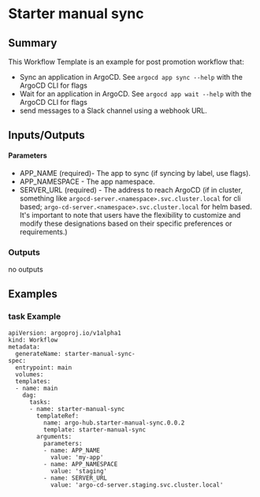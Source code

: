 # Starter manual sync

## Summary

This Workflow Template is an example for post promotion workflow that:
- Sync an application in ArgoCD. See `argocd app sync --help` with the ArgoCD CLI for flags
- Wait for an application in ArgoCD. See `argocd app wait --help` with the ArgoCD CLI for flags
- send messages to a Slack channel using a webhook URL.


## Inputs/Outputs

#### Parameters
* APP_NAME (required)- The app to sync (if syncing by label, use flags).
* APP_NAMESPACE - The app namespace.
* SERVER_URL (required) - The address to reach ArgoCD 
(if in cluster, something like `argocd-server.<namespace>.svc.cluster.local` for cli based; `argo-cd-server.<namespace>.svc.cluster.local` for helm based.
  It's important to note that users have the flexibility to customize and modify these designations based on their specific preferences or requirements.)

### Outputs
no outputs

## Examples

### task Example
```
apiVersion: argoproj.io/v1alpha1
kind: Workflow
metadata:
  generateName: starter-manual-sync-
spec:
  entrypoint: main
  volumes:
  templates:
  - name: main
    dag:
      tasks:
      - name: starter-manual-sync
        templateRef:
          name: argo-hub.starter-manual-sync.0.0.2
          template: starter-manual-sync
        arguments:
          parameters:
          - name: APP_NAME
            value: 'my-app'
          - name: APP_NAMESPACE
            value: 'staging'
          - name: SERVER_URL
            value: 'argo-cd-server.staging.svc.cluster.local'
```
